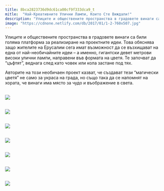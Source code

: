 ```yaml
---
title: 8bca2823736d9dc61ca00cf9f333dca9_t
mitle:  "Най-Креативните Улични Лампи, Които Сте Виждали!"
description: "Улиците и обществените пространства в градовете винаги са били голяма платформа за реализиране на проектните идеи. Това обяснява защо жителите на Ерусалим сега им"
image: "https://cdnone.netlify.com/db/2017/01/1-2-760x507.jpg"
---
```


 <p>Улиците и обществените пространства в градовете винаги са били голяма платформа за реализиране на проектните идеи. Това обяснява защо жителите на Ерусалим сега имат възможност да се възхищават на една от най-необичайните идеи – а именно, гигантски девет метрови високи улични лампи, направени във формата на цветя. Те започват да “цъфтят”, веднага след като човек или кола застане под тях.</p>      <p>Авторите на този необичаен проект казват, че създават тези “магически цветя” не само за украса на града, но също така да се напомнят на хората, че винаги има място за чудо и въображение в света.</p>  <p> <br/><img src="https://cdnone.netlify.com/db/2017/01/1-2-760x507.jpg"/><br/></p> <p> <br/><img src="https://cdnone.netlify.com/db/2017/01/2-760x427.gif"/></p>      <p> <br/><img src="https://cdnone.netlify.com/db/2017/01/3-2-760x507.jpg"/><br/></p>  <p> <br/><img src="https://cdnone.netlify.com/db/2017/01/4-2-760x507.jpg"/><br/></p> <p> <br/><img src="https://cdnone.netlify.com/db/2017/01/5-2-760x507.jpg"/><br/></p> <p> <br/><img src="https://cdnone.netlify.com/db/2017/01/6-2-760x507.jpg"/><br/></p>      <p> <br/><img src="https://cdnone.netlify.com/db/2017/01/7-2-760x507.jpg"/><br/></p>       